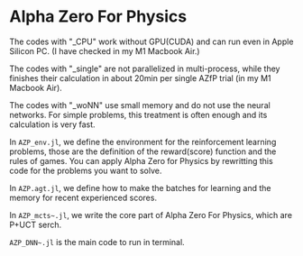 # Alpha Zero For Physics

The codes with "_CPU" work without GPU(CUDA) and can run even in Apple Silicon PC. (I have checked in my M1 Macbook Air.)

The codes with "_single" are not parallelized in multi-process, while they finishes their calculation in about 20min per single AZfP trial (in my M1 Macbook Air).

The codes with "_woNN" use small memory and do not use the neural networks. For simple problems, this treatment is often enough and its calculation is very fast.

In ``AZP_env.jl``, we define the environment for the reinforcement learning problems, those are the definition of the reward(score) function and the rules of games. You can apply Alpha Zero for Physics by rewritting this code for the problems you want to solve.

In ``AZP.agt.jl``, we define how to make the batches for learning and the memory for recent experienced scores.

In ``AZP_mcts~.jl``, we write the core part of Alpha Zero For Physics, which are P+UCT serch.

``AZP_DNN~.jl`` is the main code to run in terminal. 